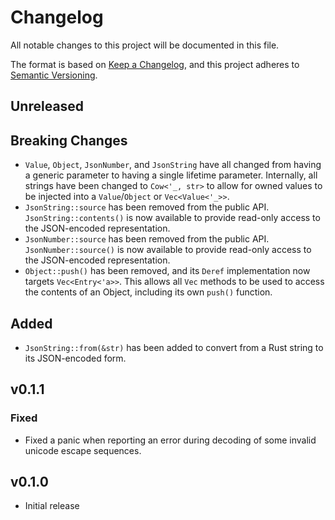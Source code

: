 # Changelog

All notable changes to this project will be documented in this file.

The format is based on [Keep a Changelog](https://keepachangelog.com/en/1.0.0/),
and this project adheres to [Semantic Versioning](https://semver.org/spec/v2.0.0.html).

## Unreleased

## Breaking Changes

- `Value`, `Object`, `JsonNumber`, and `JsonString` have all changed from having
  a generic parameter to having a single lifetime parameter. Internally, all
  strings have been changed to `Cow<'_, str>` to allow for owned values to be
  injected into a `Value`/`Object` or `Vec<Value<'_>>`.
- `JsonString::source` has been removed from the public API.
  `JsonString::contents()` is now available to provide read-only access to the
  JSON-encoded representation.
- `JsonNumber::source` has been removed from the public API.
  `JsonNumber::source()` is now available to provide read-only access to the
  JSON-encoded representation.
- `Object::push()` has been removed, and its `Deref` implementation now targets
  `Vec<Entry<'a>>`. This allows all `Vec` methods to be used to access the
  contents of an Object, including its own `push()` function.

## Added

- `JsonString::from(&str)` has been added to convert from a Rust string to its
  JSON-encoded form.

## v0.1.1

### Fixed

- Fixed a panic when reporting an error during decoding of some invalid unicode
  escape sequences.

## v0.1.0

- Initial release
